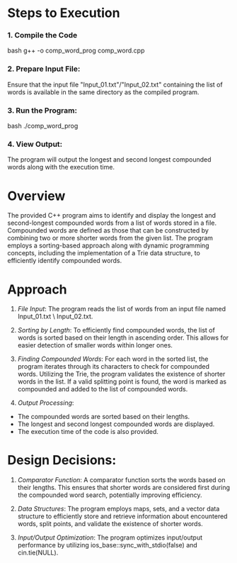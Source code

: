 # Steps to Execution

### 1. Compile the Code 
   bash
    g++ -o comp_word_prog comp_word.cpp
   
  
### 2. Prepare Input File: 
Ensure that the input file "Input_01.txt"/"Input_02.txt" containing the list of words is available in the same directory as the compiled program.

### 3. Run the Program:
bash
    ./comp_word_prog
   
### 4. View Output:
The program will output the longest and second longest compounded words along with the execution time.

# Overview 
The provided C++ program aims to identify and display the longest and second-longest compounded words from a list of words stored in a file. Compounded words are defined as those that can be constructed by combining two or more shorter words from the given list. The program employs a sorting-based approach along with dynamic programming concepts, including the implementation of a Trie data structure, to efficiently identify compounded words.

# Approach

1. *File Input*: The program reads the list of words from an input file named Input_01.txt \ Input_02.txt.
  
2. *Sorting by Length*:
To efficiently find compounded words, the list of words is sorted based on their length in ascending order. This allows for easier detection of smaller words within longer ones.
  

3. *Finding Compounded Words*:
For each word in the sorted list, the program iterates through its characters to check for compounded words.
Utilizing the Trie, the program validates the existence of shorter words in the list. If a valid splitting point is found, the word is marked as compounded and added to the 
list of compounded words.

4. *Output Processing*:
- The compounded words are sorted based on their lengths.
- The longest and second longest compounded words are displayed.
- The execution time of the code is also provided.
  
# Design Decisions:

1. *Comparator Function*:
 A comparator function sorts the words based on their lengths. This ensures that shorter words are considered first during the compounded word search, potentially improving efficiency.

2. *Data Structures*:
 The program employs maps, sets, and a vector data structure to efficiently store and retrieve information about encountered words, split points, and validate the existence of shorter words.

3. *Input/Output Optimization*:
The program optimizes input/output performance by utilizing ios_base::sync_with_stdio(false) and cin.tie(NULL).